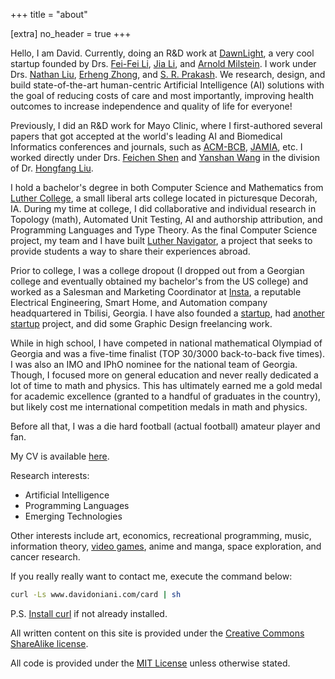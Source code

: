 +++
title = "about"

[extra]
no_header = true
+++

<!-- Hello, I am David. Currently, a Research Engineer at [DawnLight][dawnlight], a -->
<!-- very cool startup founded by Drs. [Fei-Fei Li][feifei], [Jia Li][jia], and -->
<!-- [Arnold Milstein][arnold]. I was a Machine Learning Intern first, working under -->
<!-- Drs. [Nathan Liu][nathan], [Erheng Zhong][erheng], and [S. R. -->
<!-- Prakash][prakash], and then transitioned into a full-time work. We research, -->
<!-- design, and build state-of-the-art human-centric Artificial Intelligence (AI) -->
<!-- solutions with the goal of reducing costs of care and most importantly, -->
<!-- improving health outcomes to increase independence and quality of life for -->
<!-- everyone! -->

Hello, I am David. Currently, doing an R&D work at [DawnLight][dawnlight], a
very cool startup founded by Drs. [Fei-Fei Li][feifei], [Jia Li][jia], and
[Arnold Milstein][arnold]. I work under Drs. [Nathan Liu][nathan], [Erheng
Zhong][erheng], and [S. R. Prakash][prakash]. We research, design, and build
state-of-the-art human-centric Artificial Intelligence (AI) solutions with the
goal of reducing costs of care and most importantly, improving health outcomes
to increase independence and quality of life for everyone!

Previously, I did an R&D work for Mayo Clinic, where I first-authored several
papers that got accepted at the world's leading AI and Biomedical Informatics
conferences and journals, such as [ACM-BCB][acmbcb], [JAMIA][jamia], etc. I
worked directly under Drs. [Feichen Shen][feichen] and [Yanshan Wang][yanshan]
in the division of Dr. [Hongfang Liu][hongfang].

I hold a bachelor's degree in both Computer Science and Mathematics from
[Luther College][luther], a small liberal arts college located in picturesque
Decorah, IA. During my time at college, I did collaborative and individual
research in Topology (math), Automated Unit Testing, AI and authorship
attribution, and Programming Languages and Type Theory. As the final Computer
Science project, my team and I have built [Luther Navigator][luthernavigator],
a project that seeks to provide students a way to share their experiences
abroad.

Prior to college, I was a college dropout (I dropped out from a Georgian
college and eventually obtained my bachelor's from the US college) and worked
as a Salesman and Marketing Coordinator at [Insta][insta], a reputable
Electrical Engineering, Smart Home, and Automation company headquartered in
Tbilisi, Georgia. I have also founded a [startup][warbler], had [another
startup][unleash] project, and did some Graphic Design freelancing work.

While in high school, I have competed in national mathematical Olympiad of
Georgia and was a five-time finalist (TOP 30/3000 back-to-back five times). I
was also an IMO and IPhO nominee for the national team of Georgia. Though, I
focused more on general education and never really dedicated a lot of time to
math and physics. This has ultimately earned me a gold medal for academic
excellence (granted to a handful of graduates in the country), but likely cost
me international competition medals in math and physics.

Before all that, I was a die hard football (actual football) amateur player and
fan.

My CV is available [here](cv.pdf).

Research interests:

- Artificial Intelligence
- Programming Languages
- Emerging Technologies

Other interests include art, economics, recreational programming, music,
information theory, [video games](https://www.davidoniani.com/gaming), anime
and manga, space exploration, and cancer research.

If you really really want to contact me, execute the command below:

```sh
curl -Ls www.davidoniani.com/card | sh
```

P.S. [Install curl](https://curl.haxx.se/docs/install.html) if not already
installed.

All written content on this site is provided under the
[Creative Commons ShareAlike license](https://creativecommons.org/licenses/by-sa/2.5/).

All code is provided under the [MIT License](https://mit-license.org/) unless
otherwise stated.

[dawnlight]: https://www.dawnlight.com/home
[feifei]: https://profiles.stanford.edu/fei-fei-li
[jia]: http://vision.stanford.edu/lijiali/
[arnold]: https://profiles.stanford.edu/arnold-milstein
[nathan]: https://scholar.google.com/citations?user=OKjAP7AAAAAJ&hl=en
[erheng]: https://scholar.google.com/citations?user=lEIE6H0AAAAJ&hl=en
[prakash]: https://www.researchgate.net/profile/S-R-Prakash
[mayo]: https://www.mayo.edu/research/departments-divisions/department-health-sciences-research/digital-health-sciences/about
[acmbcb]: https://acm-bcb.org/
[jamia]: https://academic.oup.com/jamia
[feichen]: https://www.mayo.edu/research/faculty/shen-feichen-ph-d/bio-20238745
[yanshan]: https://www.mayo.edu/research/faculty/wang-yanshan-ph-d/bio-20199713
[hongfang]: https://www.mayo.edu/research/faculty/liu-hongfang-ph-d/bio-00055092
[luther]: https://www.luther.edu/
[luthernavigator]: https://www.luthernavigator.com/
[insta]: https://www.insta.ge/?v=7516fd43adaa
[warbler]: https://www.linkedin.com/company/warblerltd
[unleash]: https://www.unleashar.net/
